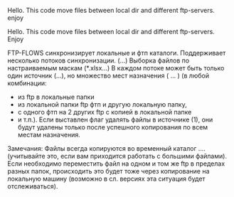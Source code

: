 Hello.
This code move files between local dir and different ftp-servers.
enjoy

Hello.
This code move files between local dir and different ftp-servers.
Enjoy


FTP-FLOWS синхронизирует локальные и фтп каталоги.
Поддерживает несколько потоков синхронизации. (<flow>...</flow>) 
Выборка файлов по настраиваемым маскам (<fileMasks><fileMask>*.xlsx</fileMask>...</fileMasks>)
В каждом потоке может быть только один источник (<source>...</source>), 
но множество мест назначения (<destination> ... </destination>) 
(в любой комбинации:
 - из ftp в локальные папки 
 - из локальной папки ftp фтп и другую локальную папку, 
 - с одного фтп на 2 других ftp с копией в локальной папке 
 - и т.п.).
Если выставлен флаг удалять файлы в источнике (<deleteFromSorce>1</deleteFromSorce>), они будут удалены только после успешного копирования по всем местам назначения.

Замечания:
Файлы всегда копируются во временный каталог <local-temp-dir>....</local-temp-dir> (учитывайте это, если вам приходится работать с большими файлами).
Если необходимо переместить файл на одном и том же ftp в пределах разных папок, происходить это будет тоже через копирование на локальную машину (возможно в сл. версиях эта ситуация будет отслеживаться).
